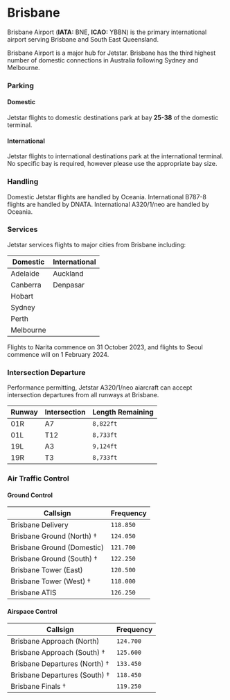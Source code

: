 # Brisbane
Brisbane Airport (**IATA:** BNE, **ICAO:** YBBN) is the primary international airport serving Brisbane and South East Queensland.

Brisbane Airport is a major hub for Jetstar. Brisbane has the third highest number of domestic connections in Australia following Sydney and Melbourne.

### Parking

#### Domestic
Jetstar flights to domestic destinations park at bay **25-38** of the domestic terminal.

#### International
Jetstar flights to international destinations park at the international terminal. No specific bay is required, however please use the appropriate bay size.

### Handling
Domestic Jetstar flights are handled by Oceania. International B787-8 flights are handled by DNATA. International A320/1/neo are handled by Oceania.

### Services
Jetstar services flights to major cities from Brisbane including:

| Domestic  | International |
| --------  | ------------- |
| Adelaide  | Auckland      |
| Canberra  | Denpasar      |
| Hobart    |               |
| Sydney    |               |
| Perth     |               |
| Melbourne |               |

Flights to Narita commence on 31 October 2023, and flights to Seoul commence will on 1 February 2024.

### Intersection Departure

Performance permitting, Jetstar A320/1/neo aiarcraft can accept intersection departures from all runways at Brisbane.

| Runway | Intersection | Length Remaining |
| ------ | ------------ | ---------------- |
| 01R | A7 | `8,822ft` |
| 01L | T12 | `8,733ft` |
| 19L | A3 | `9,124ft` |
| 19R | T3 | `8,733ft` |

### Air Traffic Control

#### Ground Control
| Callsign | Frequency |
| -------- | --------- |
| Brisbane Delivery | `118.850` |
| Brisbane Ground (North) † | `124.050` |
| Brisbane Ground (Domestic) | `121.700` |
| Brisbane Ground (South) † | `122.250` |
| Brisbane Tower (East) | `120.500` |
| Brisbane Tower (West) † | `118.000` |
| Brisbane ATIS | `126.250` |

#### Airspace Control
| Callsign | Frequency |
| -------- | --------- |
| Brisbane Approach (North) | `124.700` |
| Brisbane Approach (South) † | `125.600` |
| Brisbane Departures (North) † | `133.450` |
| Brisbane Departures (South) † | `118.450` |
| Brisbane Finals † | `119.250` |